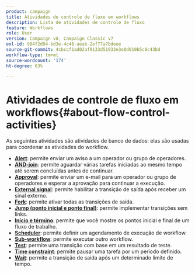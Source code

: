 ```yaml
---
product: campaign
title: Atividades de controle de fluxo em workflows
description: Lista de atividades de controle de fluxo
feature: Workflows
role: User
version: Campaign v8, Campaign Classic v7
exl-id: 904f2d94-bd3e-4c46-aeab-2ef77a7bdeee
source-git-commit: 4cbccf1ad02af9133d51933e3e0d010b5c8c43bd
workflow-type: tm+mt
source-wordcount: '174'
ht-degree: 63%

---
```


# Atividades de controle de fluxo em workflows{#about-flow-control-activities}

As seguintes atividades são atividades de banco de dados: elas são usadas para coordenar as atividades do workflow.

* **[Alert](alert.md)**: permite enviar um aviso a um operador ou grupo de operadores.
* **[AND-join](and-join.md)**: permite aguardar várias tarefas iniciadas ao mesmo tempo até serem concluídas antes de continuar.
* **[Approval](approval.md)**: permite enviar um e-mail para um operador ou grupo de operadores e esperar a aprovação para continuar a execução.
* **[External signal](external-signal.md)**: permite habilitar a transição de saída após receber um sinal externo.
* **[Fork](fork.md)**: permite ativar todas as transições de saída.
* **[Jump (ponto inicial e ponto final)](jump-start-point-and-end-point.md)**: permite implementar transições sem links.
* **[Início e término](start-and-end.md)**: permite que você mostre os pontos inicial e final de um fluxo de trabalho.
* **[Scheduler](scheduler.md)**: permite definir um agendamento de execução de workflow.
* **[Sub-workflow](sub-workflow.md)**: permite executar outro workflow.
* **[Test](test.md)**: permite uma transição com base em um resultado de teste.
* **[Time constraint](time-constraint.md)**: permite pausar uma tarefa por um período definido.
* **[Wait](wait.md)**: permite a transição de saída após um determinado limite de tempo.
  <!--* **Task**: lets you configure task execution. Refer to the [Task](task.md) section.-->
